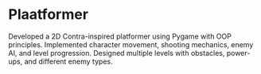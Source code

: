 # Plaatformer

Developed a 2D Contra-inspired platformer using Pygame with OOP principles.
Implemented character movement, shooting mechanics, enemy AI, and level progression.
Designed multiple levels with obstacles, power-ups, and different enemy types.
